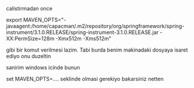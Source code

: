 calistirmadan once

export MAVEN_OPTS="-javaagent:/home/capacman/.m2/repository/org/springframework/spring-instrument/3.1.0.RELEASE/spring-instrument-3.1.0.RELEASE.jar -XX:PermSize=128m -Xmx512m -Xms512m"

gibi bir komut verilmesi lazim. Tabi burda benim makinadaki dosyaya isaret ediyo onu duzeltin

sanirim windows icinde bunun 

set MAVEN_OPTS=....
seklinde olmasi gerekiyo bakarsiniz netten

